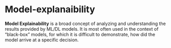 # Model-explanaibility
**Model Explainability** is a broad concept of analyzing and understanding the results provided by ML/DL models. It is most often used in the context of “black-box” models, for which it is difficult to demonstrate, how did the model arrive at a specific decision.
